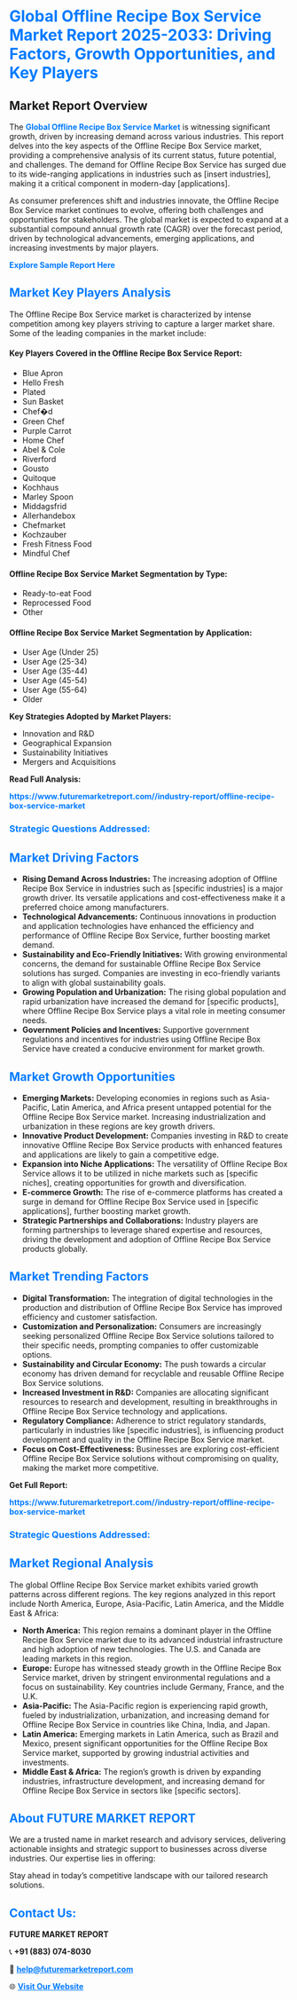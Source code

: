<h1 style="color: #007BFF;">Global Offline Recipe Box Service Market Report 2025-2033: Driving Factors, Growth Opportunities, and Key Players</h1>

<section id="overview">
<h2>Market Report Overview</h2>
<p>The <a href="https://www.futuremarketreport.com//industry-report/offline-recipe-box-service-market" style="color: #007BFF; text-decoration: none;"><strong>Global Offline Recipe Box Service Market</strong></a> is witnessing significant growth, driven by increasing demand across various industries. This report delves into the key aspects of the Offline Recipe Box Service market, providing a comprehensive analysis of its current status, future potential, and challenges. The demand for Offline Recipe Box Service has surged due to its wide-ranging applications in industries such as [insert industries], making it a critical component in modern-day [applications].</p>
<p>As consumer preferences shift and industries innovate, the Offline Recipe Box Service market continues to evolve, offering both challenges and opportunities for stakeholders. The global market is expected to expand at a substantial compound annual growth rate (CAGR) over the forecast period, driven by technological advancements, emerging applications, and increasing investments by major players.</p>
</section>

<section id="overview">
<p><a href="https://www.futuremarketreport.com//request-sample/reportId=50020" style="color: #007BFF; text-decoration: none;"><strong>Explore Sample Report Here</strong></a></p>
</section>

<section id="key-players">
<h2 style="color: #007BFF;">Market Key Players Analysis</h2>
<p>The Offline Recipe Box Service market is characterized by intense competition among key players striving to capture a larger market share. Some of the leading companies in the market include:</p>
<h4>Key Players Covered in the Offline Recipe Box Service Report:</h4>
<ul><li>Blue Apron</li><li>Hello Fresh</li><li>Plated</li><li>Sun Basket</li><li>Chef�d</li><li>Green Chef</li><li>Purple Carrot</li><li>Home Chef</li><li>Abel &amp; Cole</li><li>Riverford</li><li>Gousto</li><li>Quitoque</li><li>Kochhaus</li><li>Marley Spoon</li><li>Middagsfrid</li><li>Allerhandebox</li><li>Chefmarket</li><li>Kochzauber</li><li>Fresh Fitness Food</li><li>Mindful Chef</li></ul>
<h4>Offline Recipe Box Service Market Segmentation by Type:</h4>
<ul><li>Ready-to-eat Food</li><li>Reprocessed Food</li><li>Other</li></ul>

<h4>Offline Recipe Box Service Market Segmentation by Application:</h4>
<ul><li>User Age (Under 25)</li><li>User Age (25-34)</li><li>User Age (35-44)</li><li>User Age (45-54)</li><li>User Age (55-64)</li><li>Older</li></ul>
<p><strong>Key Strategies Adopted by Market Players:</strong></p>
<ul>
<li>Innovation and R&D</li>
<li>Geographical Expansion</li>
<li>Sustainability Initiatives</li>
<li>Mergers and Acquisitions</li>
</ul>
</section>

<section>
<p><strong>Read Full Analysis: </strong></p><a href="https://www.futuremarketreport.com//industry-report/offline-recipe-box-service-market" style="color: #007BFF; text-decoration: none;"><strong>https://www.futuremarketreport.com//industry-report/offline-recipe-box-service-market</strong></a>
<h3 style="color: #007BFF;">Strategic Questions Addressed:</h3>
</section>

<section id="driving-factors">
<h2 style="color: #007BFF;">Market Driving Factors</h2>
<ul>
<li><strong>Rising Demand Across Industries:</strong> The increasing adoption of Offline Recipe Box Service in industries such as [specific industries] is a major growth driver. Its versatile applications and cost-effectiveness make it a preferred choice among manufacturers.</li>
<li><strong>Technological Advancements:</strong> Continuous innovations in production and application technologies have enhanced the efficiency and performance of Offline Recipe Box Service, further boosting market demand.</li>
<li><strong>Sustainability and Eco-Friendly Initiatives:</strong> With growing environmental concerns, the demand for sustainable Offline Recipe Box Service solutions has surged. Companies are investing in eco-friendly variants to align with global sustainability goals.</li>
<li><strong>Growing Population and Urbanization:</strong> The rising global population and rapid urbanization have increased the demand for [specific products], where Offline Recipe Box Service plays a vital role in meeting consumer needs.</li>
<li><strong>Government Policies and Incentives:</strong> Supportive government regulations and incentives for industries using Offline Recipe Box Service have created a conducive environment for market growth.</li>
</ul>
</section>

<section id="growth-opportunities">
<h2 style="color: #007BFF;">Market Growth Opportunities</h2>
<ul>
<li><strong>Emerging Markets:</strong> Developing economies in regions such as Asia-Pacific, Latin America, and Africa present untapped potential for the Offline Recipe Box Service market. Increasing industrialization and urbanization in these regions are key growth drivers.</li>
<li><strong>Innovative Product Development:</strong> Companies investing in R&D to create innovative Offline Recipe Box Service products with enhanced features and applications are likely to gain a competitive edge.</li>
<li><strong>Expansion into Niche Applications:</strong> The versatility of Offline Recipe Box Service allows it to be utilized in niche markets such as [specific niches], creating opportunities for growth and diversification.</li>
<li><strong>E-commerce Growth:</strong> The rise of e-commerce platforms has created a surge in demand for Offline Recipe Box Service used in [specific applications], further boosting market growth.</li>
<li><strong>Strategic Partnerships and Collaborations:</strong> Industry players are forming partnerships to leverage shared expertise and resources, driving the development and adoption of Offline Recipe Box Service products globally.</li>
</ul>
</section>

<section id="trending-factors">
<h2 style="color: #007BFF;">Market Trending Factors</h2>
<ul>
<li><strong>Digital Transformation:</strong> The integration of digital technologies in the production and distribution of Offline Recipe Box Service has improved efficiency and customer satisfaction.</li>
<li><strong>Customization and Personalization:</strong> Consumers are increasingly seeking personalized Offline Recipe Box Service solutions tailored to their specific needs, prompting companies to offer customizable options.</li>
<li><strong>Sustainability and Circular Economy:</strong> The push towards a circular economy has driven demand for recyclable and reusable Offline Recipe Box Service solutions.</li>
<li><strong>Increased Investment in R&D:</strong> Companies are allocating significant resources to research and development, resulting in breakthroughs in Offline Recipe Box Service technology and applications.</li>
<li><strong>Regulatory Compliance:</strong> Adherence to strict regulatory standards, particularly in industries like [specific industries], is influencing product development and quality in the Offline Recipe Box Service market.</li>
<li><strong>Focus on Cost-Effectiveness:</strong> Businesses are exploring cost-efficient Offline Recipe Box Service solutions without compromising on quality, making the market more competitive.</li>
</ul>
</section>

<section>
<p><strong>Get Full Report: </strong></p><a href="https://www.futuremarketreport.com//industry-report/offline-recipe-box-service-market" style="color: #007BFF; text-decoration: none;"><strong>https://www.futuremarketreport.com//industry-report/offline-recipe-box-service-market</strong></a>
<h3 style="color: #007BFF;">Strategic Questions Addressed:</h3>
</section>


<section id="regional-analysis">
<h2 style="color: #007BFF;">Market Regional Analysis</h2>
<p>The global Offline Recipe Box Service market exhibits varied growth patterns across different regions. The key regions analyzed in this report include North America, Europe, Asia-Pacific, Latin America, and the Middle East & Africa:</p>
<ul>
<li><strong>North America:</strong> This region remains a dominant player in the Offline Recipe Box Service market due to its advanced industrial infrastructure and high adoption of new technologies. The U.S. and Canada are leading markets in this region.</li>
<li><strong>Europe:</strong> Europe has witnessed steady growth in the Offline Recipe Box Service market, driven by stringent environmental regulations and a focus on sustainability. Key countries include Germany, France, and the U.K.</li>
<li><strong>Asia-Pacific:</strong> The Asia-Pacific region is experiencing rapid growth, fueled by industrialization, urbanization, and increasing demand for Offline Recipe Box Service in countries like China, India, and Japan.</li>
<li><strong>Latin America:</strong> Emerging markets in Latin America, such as Brazil and Mexico, present significant opportunities for the Offline Recipe Box Service market, supported by growing industrial activities and investments.</li>
<li><strong>Middle East & Africa:</strong> The region’s growth is driven by expanding industries, infrastructure development, and increasing demand for Offline Recipe Box Service in sectors like [specific sectors].</li>
</ul>
</section>

<footer>
<h2 style="color: #007BFF;">About FUTURE MARKET REPORT</h2>
<p>We are a trusted name in market research and advisory services, delivering actionable insights and strategic support to businesses across diverse industries. Our expertise lies in offering:</p>

<p>Stay ahead in today’s competitive landscape with our tailored research solutions.</p>

<h2 style="color: #007BFF;">Contact Us:</h2>
<p><strong>FUTURE MARKET REPORT</strong></p>
<p>📞 <strong>+91 (883) 074-8030</strong></p>
<p>📧 <strong><a href="mailto:help@futuremarketreport.com" style="color: #007BFF;">help@futuremarketreport.com</a></strong></p>
<p>🌐 <strong><a href="https://www.futuremarketreport.com/" style="color: #007BFF;">Visit Our Website</a></strong></p>
</footer>